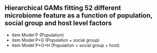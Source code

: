 ## Hierarchical GAMs fitting 52 different microbiome feature as a function of population, social group and host level factors

* item Model P (Population)
* item Model P+G (Population + social group)
* item Model P+G+H (Population + social group + host)
